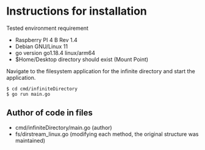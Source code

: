 # Instructions for installation

Tested environment requirement
- Raspberry PI 4 B Rev 1.4
- Debian GNU/Linux 11
- go version go1.18.4 linux/arm64
- $Home/Desktop directory should exist (Mount Point)

Navigate to the filesystem application for the infinite directory and start the application.

```
$ cd cmd/infiniteDirectory
$ go run main.go
```

## Author of code in files

- cmd/infiniteDirectory/main.go (author)
- fs/dirstream_linux.go (modifying each method, the original structure was maintained)
